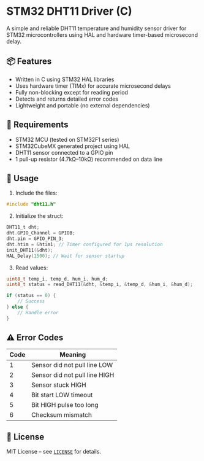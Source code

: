 # STM32 DHT11 Driver (C)

A simple and reliable DHT11 temperature and humidity sensor driver for STM32 microcontrollers using HAL and hardware timer-based microsecond delay.

## 📦 Features

- Written in C using STM32 HAL libraries
- Uses hardware timer (TIMx) for accurate microsecond delays
- Fully non-blocking except for reading period
- Detects and returns detailed error codes
- Lightweight and portable (no external dependencies)

## 🔧 Requirements

- STM32 MCU (tested on STM32F1 series)
- STM32CubeMX generated project using HAL
- DHT11 sensor connected to a GPIO pin
- 1 pull-up resistor (4.7kΩ–10kΩ) recommended on data line

## 🚀 Usage

1. Include the files:

```c
#include "dht11.h"
```

2. Initialize the struct:

```c
DHT11_t dht;
dht.GPIO_Channel = GPIOB;
dht.pin = GPIO_PIN_3;
dht.htim = &htim1; // Timer configured for 1µs resolution
init_DHT11(&dht);
HAL_Delay(1500); // Wait for sensor startup
```

3. Read values:

```c
uint8_t temp_i, temp_d, hum_i, hum_d;
uint8_t status = read_DHT11(&dht, &temp_i, &temp_d, &hum_i, &hum_d);

if (status == 0) {
    // Success
} else {
    // Handle error
}
```

## ⚠️ Error Codes

| Code | Meaning                    |
|------|----------------------------|
| 1    | Sensor did not pull line LOW |
| 2    | Sensor did not pull line HIGH |
| 3    | Sensor stuck HIGH          |
| 4    | Bit start LOW timeout      |
| 5    | Bit HIGH pulse too long    |
| 6    | Checksum mismatch          |

## 📄 License

MIT License – see [`LICENSE`](LICENSE) for details.
